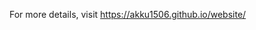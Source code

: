 
For more details, visit <a href="https://akku1506.github.io/website/">https://akku1506.github.io/website/</a>
